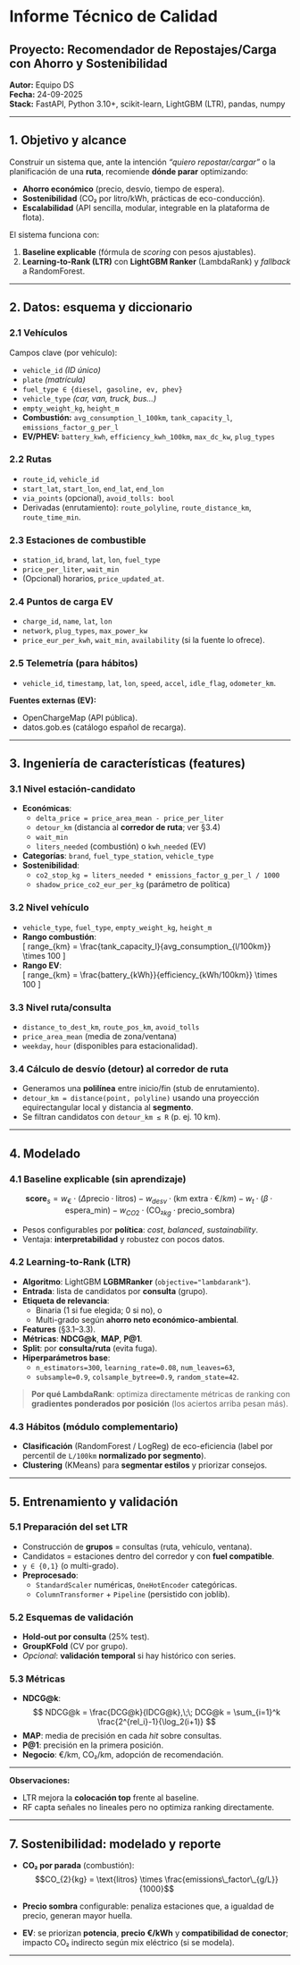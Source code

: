 # Informe Técnico de Calidad
## Proyecto: Recomendador de Repostajes/Carga con Ahorro y Sostenibilidad

**Autor:** Equipo DS  
**Fecha:** 24-09-2025  
**Stack:** FastAPI, Python 3.10+, scikit-learn, LightGBM (LTR), pandas, numpy

---

## 1. Objetivo y alcance

Construir un sistema que, ante la intención *“quiero repostar/cargar”* o la planificación de una **ruta**, recomiende **dónde parar** optimizando:

- **Ahorro económico** (precio, desvío, tiempo de espera).
- **Sostenibilidad** (CO₂ por litro/kWh, prácticas de eco-conducción).
- **Escalabilidad** (API sencilla, modular, integrable en la plataforma de flota).

El sistema funciona con:
1) **Baseline explicable** (fórmula de *scoring* con pesos ajustables).  
2) **Learning-to-Rank (LTR)** con **LightGBM Ranker** (LambdaRank) y *fallback* a RandomForest.

---

## 2. Datos: esquema y diccionario

### 2.1 Vehículos
Campos clave (por vehículo):
- `vehicle_id` *(ID único)*  
- `plate` *(matrícula)*  
- `fuel_type ∈ {diesel, gasoline, ev, phev}`  
- `vehicle_type` *(car, van, truck, bus...)*  
- `empty_weight_kg`, `height_m`  
- **Combustión:** `avg_consumption_l_100km`, `tank_capacity_l`, `emissions_factor_g_per_l`  
- **EV/PHEV:** `battery_kwh`, `efficiency_kwh_100km`, `max_dc_kw`, `plug_types`  

### 2.2 Rutas
- `route_id`, `vehicle_id`  
- `start_lat`, `start_lon`, `end_lat`, `end_lon`  
- `via_points` (opcional), `avoid_tolls: bool`  
- Derivadas (enrutamiento): `route_polyline`, `route_distance_km`, `route_time_min`.
  

### 2.3 Estaciones de combustible
- `station_id`, `brand`, `lat`, `lon`, `fuel_type`  
- `price_per_liter`, `wait_min`  
- (Opcional) horarios, `price_updated_at`.

### 2.4 Puntos de carga EV
- `charge_id`, `name`, `lat`, `lon`  
- `network`, `plug_types`, `max_power_kw`  
- `price_eur_per_kwh`, `wait_min`, `availability` (si la fuente lo ofrece).

### 2.5 Telemetría (para hábitos)
- `vehicle_id`, `timestamp`, `lat`, `lon`, `speed`, `accel`, `idle_flag`, `odometer_km`.

**Fuentes externas (EV):**
- OpenChargeMap (API pública).
- datos.gob.es (catálogo español de recarga).

---

## 3. Ingeniería de características (features)

### 3.1 Nivel estación-candidato
- **Económicas**:  
  - `delta_price = price_area_mean - price_per_liter`  
  - `detour_km` (distancia al **corredor de ruta**; ver §3.4)  
  - `wait_min`  
  - `liters_needed` (combustión) o `kwh_needed` (EV)
- **Categorías**: `brand`, `fuel_type_station`, `vehicle_type`
- **Sostenibilidad**:
  - `co2_stop_kg = liters_needed * emissions_factor_g_per_l / 1000`
  - `shadow_price_co2_eur_per_kg` (parámetro de política)

### 3.2 Nivel vehículo
- `vehicle_type`, `fuel_type`, `empty_weight_kg`, `height_m`  
- **Rango combustión**:  
  \[
  range\_{km} = \frac{tank\_capacity\_l}{avg\_consumption\_{l/100km}} \times 100
  \]
- **Rango EV**:  
  \[
  range\_{km} = \frac{battery\_{kWh}}{efficiency\_{kWh/100km}} \times 100
  \]

### 3.3 Nivel ruta/consulta
- `distance_to_dest_km`, `route_pos_km`, `avoid_tolls`  
- `price_area_mean` (media de zona/ventana)  
- `weekday`, `hour` (disponibles para estacionalidad).

### 3.4 Cálculo de desvío (detour) al corredor de ruta
- Generamos una **polilínea** entre inicio/fin (stub de enrutamiento).  
- `detour_km = distance(point, polyline)` usando una proyección equirectangular local y distancia al **segmento**.  
- Se filtran candidatos con `detour_km ≤ R` (p. ej. 10 km).

---

## 4. Modelado

### 4.1 Baseline explicable (sin aprendizaje)
$$\textbf{score}_s = w_€ \cdot (\Delta \text{precio} \cdot \text{litros}) - w_{desv} \cdot (\text{km extra} \cdot €/km) - w_{t} \cdot (\beta \cdot \text{espera\_min}) - w_{CO2} \cdot (\text{CO₂}_{kg} \cdot \text{precio\_sombra})
$$

- Pesos configurables por **política**: *cost*, *balanced*, *sustainability*.
- Ventaja: **interpretabilidad** y robustez con pocos datos.

### 4.2 Learning-to-Rank (LTR)
- **Algoritmo**: LightGBM **LGBMRanker** (`objective="lambdarank"`).  
- **Entrada**: lista de candidatos por **consulta** (grupo).  
- **Etiqueta de relevancia**:  
  - Binaria (1 si fue elegida; 0 si no), o  
  - Multi-grado según **ahorro neto económico-ambiental**.  
- **Features** (§3.1–3.3).  
- **Métricas**: **NDCG@k**, **MAP**, **P@1**.  
- **Split**: por **consulta/ruta** (evita fuga).  
- **Hiperparámetros base**:  
  - `n_estimators=300`, `learning_rate=0.08`, `num_leaves=63`,  
  - `subsample=0.9`, `colsample_bytree=0.9`, `random_state=42`.

> **Por qué LambdaRank**: optimiza directamente métricas de ranking con **gradientes ponderados por posición** (los aciertos arriba pesan más).

### 4.3 Hábitos (módulo complementario)
- **Clasificación** (RandomForest / LogReg) de eco-eficiencia (label por percentil de `L/100km` **normalizado por segmento**).  
- **Clustering** (KMeans) para **segmentar estilos** y priorizar consejos.

---

## 5. Entrenamiento y validación

### 5.1 Preparación del set LTR
- Construcción de **grupos** = consultas (ruta, vehículo, ventana).  
- Candidatos = estaciones dentro del corredor y con **fuel compatible**.  
- `y ∈ {0,1}` (o multi-grado).  
- **Preprocesado**:  
  - `StandardScaler` numéricas, `OneHotEncoder` categóricas.  
  - `ColumnTransformer` + `Pipeline` (persistido con joblib).

### 5.2 Esquemas de validación
- **Hold-out por consulta** (25% test).  
- **GroupKFold** (CV por grupo).  
- *Opcional*: **validación temporal** si hay histórico con series.

### 5.3 Métricas
- **NDCG@k**:  
  $$
  NDCG@k = \frac{DCG@k}{IDCG@k},\;\;
  DCG@k = \sum_{i=1}^k \frac{2^{rel_i}-1}{\log_2(i+1)}
  $$
- **MAP**: media de precisión en cada *hit* sobre consultas.  
- **P@1**: precisión en la primera posición.  
- **Negocio**: €/km, CO₂/km, adopción de recomendación.

---

**Observaciones:**
- LTR mejora la **colocación top** frente al baseline.  
- RF capta señales no lineales pero no optimiza ranking directamente.

---

## 7. Sostenibilidad: modelado y reporte

- **CO₂ por parada** (combustión):  
  $$CO_{2}{kg} = \text{litros} \times \frac{emissions\_factor\_{g/L}}{1000}$$
  
- **Precio sombra** configurable: penaliza estaciones que, a igualdad de precio, generan mayor huella.  
- **EV**: se priorizan **potencia**, **precio €/kWh** y **compatibilidad de conector**; impacto CO₂ indirecto según mix eléctrico (si se modela).


---


